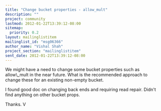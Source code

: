 ```yaml
---
title: "Change bucket properties - allow_mult"
description: ""
project: community
lastmod: 2012-01-22T13:39:12-08:00
sitemap:
  priority: 0.2
layout: mailinglistitem
mailinglist_id: "msg06366"
author_name: "Vishal Shah"
project_section: "mailinglistitem"
sent_date: 2012-01-22T13:39:12-08:00
---
```



We might have a need to change some bucket properties such as allow\\_mult in the 
near future. 
What is the recommended approach to change these for an existing non-empty 
bucket. 

I found good doc on changing back ends and requiring read repair. Didn't find 
anything on other bucket props. 

Thanks. 
V
